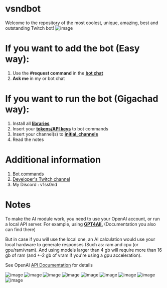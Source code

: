 # vsndbot
Welcome to the repository of the most coolest, unique, amazing, best and outstanding Twitch bot! ![image](https://cdn.7tv.app/emote/6264140b5e7fcb2e46bb68ef/1x.webp)

# If you want to add the bot (Easy way):
1. Use the **#request command** in the **[bot chat](https://twitch.tv/vsndbot)**
2. **Ask me** in my or bot chat

# If you want to run the bot (Gigachad way):
1. Install all **[libraries](https://paste.ivr.fi/raw/ponesyhevo)**
2. Insert your **[tokens/API keys](https://paste.ivr.fi/raw/qojicilyje)** to bot commands
3. Insert your channel(s) to **[initial_channels](https://github.com/v1ss0nd/vsndbot/blob/e400f650472001e859112a0fbe6a83a188e83067/bot.py#L13)**
4. Read the notes

# Additional information 
1. [Bot commands](https://v1ss0nd.github.io/)
2. [Developer's Twitch channel](https://www.twitch.tv/v1ss0nd)
3. My Discord : v1ss0nd

# Notes
To make the AI module work, you need to use your OpenAI account, or run a local API server. For example, using **[GPT4All.](https://github.com/nomic-ai/gpt4all)** (Documentation you also can find there)

But in case if you will use the local one, an AI calculation would use your local hardware to generate responses (Such as: ram and cpu (or gpu/ram/vram). And using models larger than 4 gb will require more than 16 gb of ram (and +-2 gb of vram if you're using a gpu acceleration).

See OpenAI [API Documentation](https://platform.openai.com/docs/api-reference/completions/create) for details


![image](https://cdn.7tv.app/emote/639b1e79ac1cc56e62c49404/2x.webp)
![image](https://cdn.7tv.app/emote/6328b80d1c85cd937753d6af/2x.webp)
![image](https://cdn.7tv.app/emote/60aec2c5df3592853c7146fd/2x.webp)
![image](https://cdn.7tv.app/emote/60b4de534eb0019aa611e5f4/2x.webp)
![image](https://cdn.7tv.app/emote/61ee72141a1b2a6e7325401e/2x.webp)
![image](https://cdn.7tv.app/emote/61364d0abaf761f5d4fd768f/2x.webp)
![image](https://cdn.7tv.app/emote/6180a120c632476d20d0c9d4/2x.webp)
![image](https://cdn.7tv.app/emote/61574a9cdc267a3441812cd9/2x.webp)
![image](https://cdn.7tv.app/emote/60b4ddec829a7a7815c7fca4/2x.webp)
